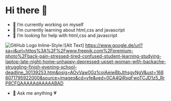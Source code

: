 # Hi there 👋


- 🔭 I’m currently working on myself
- 🌱 I’m currently learning about html,css and javascript
- 🤔 I’m looking for help with html,css and javascript

![GitHub Logo](images/logo.png)
Inline-Style:![Alt Text]  https://www.google.de/url?sa=i&url=https%3A%2F%2Fwww.freepik.com%2Fpremium-photo%2Fback-pain-stressed-tired-confused-student-learning-studying-laptop-late-night-home-unhappy-depressed-upset-woman-with-backache-struggling-finish-evening-school-deadline_30139253.htm&psig=AOvVaw0Gz1cojAeiwBbJthsgvNgV&ust=1686071795922000&source=images&cd=vfe&ved=0CA4QjRxqFwoTCJD1z5_RrP8CFQAAAAAdAAAAABAD

- 💬 Ask me anything 💗


